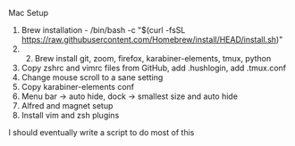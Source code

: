 Mac Setup
1. Brew installation - /bin/bash -c "$(curl -fsSL https://raw.githubusercontent.com/Homebrew/install/HEAD/install.sh)"
2. 2. Brew install git, zoom, firefox, karabiner-elements, tmux, python
3. Copy zshrc and vimrc files from GitHub, add .hushlogin, add .tmux.conf
4. Change mouse scroll to a sane setting
5. Copy karabiner-elements conf
6. Menu bar -> auto hide, dock -> smallest size and auto hide
7. Alfred and magnet setup
8. Install vim and zsh plugins

I should eventually write a script to do most of this


